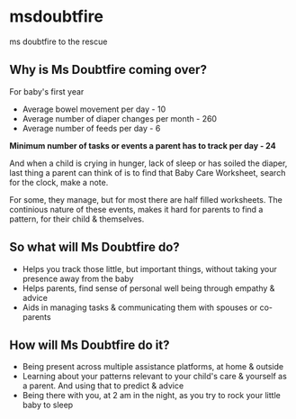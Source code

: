 # msdoubtfire
ms doubtfire to the rescue


## Why is Ms Doubtfire coming over?
For baby's first year
+ Average bowel movement per day - 10
+ Average number of diaper changes per month - 260
+ Average number of feeds per day - 6

**Minimum number of tasks or events a parent has to track per day - 24**

And when a child is crying in hunger, lack of sleep or has soiled the diaper, last thing a parent can think of is to find that Baby Care Worksheet, search for the clock, make a note.

For some, they manage, but for most there are half filled worksheets. The continious nature of these events, makes it hard for parents to find a pattern, for their child & themselves.

## So what will Ms Doubtfire do?
+ Helps you track those little, but important things, without taking your presence away from the baby
+ Helps parents, find sense of personal well being through empathy & advice
+ Aids in managing tasks & communicating them with spouses or co-parents

## How will Ms Doubtfire do it?
+ Being present across multiple assistance platforms, at home & outside
+ Learning about your patterns relevant to your child's care & yourself as a parent. And using that to predict & advice
+ Being there with you, at 2 am in the night, as you try to rock your little baby to sleep 

